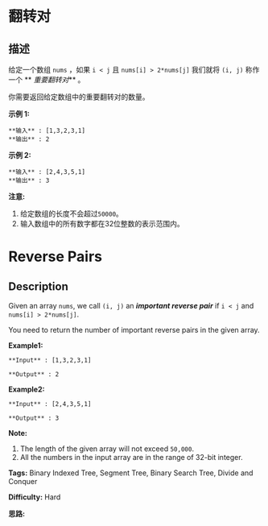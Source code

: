 # 翻转对

## 描述

给定一个数组 `nums` ，如果 `i < j` 且 `nums[i] > 2*nums[j]` 我们就将 `(i, j)` 称作一个 ** _重要翻转对_** 。

你需要返回给定数组中的重要翻转对的数量。

**示例 1:**

    
    
    **输入** : [1,3,2,3,1]
    **输出** : 2
    

**示例 2:**

    
    
    **输入** : [2,4,3,5,1]
    **输出** : 3
    

**注意:**

  1. 给定数组的长度不会超过`50000`。
  2. 输入数组中的所有数字都在32位整数的表示范围内。



# Reverse Pairs

## Description



Given an array `nums`, we call `(i, j)` an **_important reverse pair_** if `i < j` and `nums[i] > 2*nums[j]`.

You need to return the number of important reverse pairs in the given array.

**Example1:**

    
    
    **Input** : [1,3,2,3,1]
    **Output** : 2
    

**Example2:**

    
    
    **Input** : [2,4,3,5,1]
    **Output** : 3
    

**Note:**  

  1. The length of the given array will not exceed `50,000`.
  2. All the numbers in the input array are in the range of 32-bit integer.


**Tags:** Binary Indexed Tree, Segment Tree, Binary Search Tree, Divide and Conquer

**Difficulty:** Hard

**思路:**
